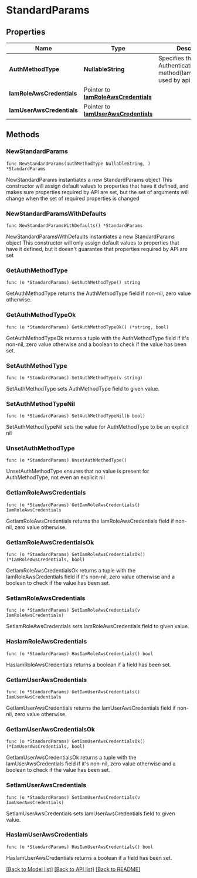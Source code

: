 # StandardParams

## Properties

Name | Type | Description | Notes
------------ | ------------- | ------------- | -------------
**AuthMethodType** | **NullableString** | Specifies the Authentication method(IamArn/IamRole) used by api | 
**IamRoleAwsCredentials** | Pointer to [**IamRoleAwsCredentials**](IamRoleAwsCredentials.md) |  | [optional] 
**IamUserAwsCredentials** | Pointer to [**IamUserAwsCredentials**](IamUserAwsCredentials.md) |  | [optional] 

## Methods

### NewStandardParams

`func NewStandardParams(authMethodType NullableString, ) *StandardParams`

NewStandardParams instantiates a new StandardParams object
This constructor will assign default values to properties that have it defined,
and makes sure properties required by API are set, but the set of arguments
will change when the set of required properties is changed

### NewStandardParamsWithDefaults

`func NewStandardParamsWithDefaults() *StandardParams`

NewStandardParamsWithDefaults instantiates a new StandardParams object
This constructor will only assign default values to properties that have it defined,
but it doesn't guarantee that properties required by API are set

### GetAuthMethodType

`func (o *StandardParams) GetAuthMethodType() string`

GetAuthMethodType returns the AuthMethodType field if non-nil, zero value otherwise.

### GetAuthMethodTypeOk

`func (o *StandardParams) GetAuthMethodTypeOk() (*string, bool)`

GetAuthMethodTypeOk returns a tuple with the AuthMethodType field if it's non-nil, zero value otherwise
and a boolean to check if the value has been set.

### SetAuthMethodType

`func (o *StandardParams) SetAuthMethodType(v string)`

SetAuthMethodType sets AuthMethodType field to given value.


### SetAuthMethodTypeNil

`func (o *StandardParams) SetAuthMethodTypeNil(b bool)`

 SetAuthMethodTypeNil sets the value for AuthMethodType to be an explicit nil

### UnsetAuthMethodType
`func (o *StandardParams) UnsetAuthMethodType()`

UnsetAuthMethodType ensures that no value is present for AuthMethodType, not even an explicit nil
### GetIamRoleAwsCredentials

`func (o *StandardParams) GetIamRoleAwsCredentials() IamRoleAwsCredentials`

GetIamRoleAwsCredentials returns the IamRoleAwsCredentials field if non-nil, zero value otherwise.

### GetIamRoleAwsCredentialsOk

`func (o *StandardParams) GetIamRoleAwsCredentialsOk() (*IamRoleAwsCredentials, bool)`

GetIamRoleAwsCredentialsOk returns a tuple with the IamRoleAwsCredentials field if it's non-nil, zero value otherwise
and a boolean to check if the value has been set.

### SetIamRoleAwsCredentials

`func (o *StandardParams) SetIamRoleAwsCredentials(v IamRoleAwsCredentials)`

SetIamRoleAwsCredentials sets IamRoleAwsCredentials field to given value.

### HasIamRoleAwsCredentials

`func (o *StandardParams) HasIamRoleAwsCredentials() bool`

HasIamRoleAwsCredentials returns a boolean if a field has been set.

### GetIamUserAwsCredentials

`func (o *StandardParams) GetIamUserAwsCredentials() IamUserAwsCredentials`

GetIamUserAwsCredentials returns the IamUserAwsCredentials field if non-nil, zero value otherwise.

### GetIamUserAwsCredentialsOk

`func (o *StandardParams) GetIamUserAwsCredentialsOk() (*IamUserAwsCredentials, bool)`

GetIamUserAwsCredentialsOk returns a tuple with the IamUserAwsCredentials field if it's non-nil, zero value otherwise
and a boolean to check if the value has been set.

### SetIamUserAwsCredentials

`func (o *StandardParams) SetIamUserAwsCredentials(v IamUserAwsCredentials)`

SetIamUserAwsCredentials sets IamUserAwsCredentials field to given value.

### HasIamUserAwsCredentials

`func (o *StandardParams) HasIamUserAwsCredentials() bool`

HasIamUserAwsCredentials returns a boolean if a field has been set.


[[Back to Model list]](../README.md#documentation-for-models) [[Back to API list]](../README.md#documentation-for-api-endpoints) [[Back to README]](../README.md)


